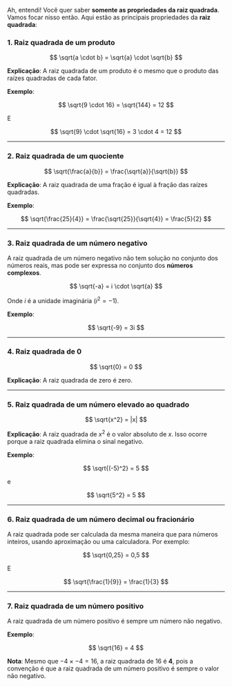 Ah, entendi! Você quer saber **somente as propriedades da raiz quadrada**. Vamos focar nisso então. Aqui estão as principais propriedades da **raiz quadrada**:

### 1. **Raiz quadrada de um produto**

$$
\sqrt{a \cdot b} = \sqrt{a} \cdot \sqrt{b}
$$

**Explicação**: A raiz quadrada de um produto é o mesmo que o produto das raízes quadradas de cada fator.

**Exemplo**:

$$
\sqrt{9 \cdot 16} = \sqrt{144} = 12
$$

E

$$
\sqrt{9} \cdot \sqrt{16} = 3 \cdot 4 = 12
$$

---

### 2. **Raiz quadrada de um quociente**

$$
\sqrt{\frac{a}{b}} = \frac{\sqrt{a}}{\sqrt{b}}
$$

**Explicação**: A raiz quadrada de uma fração é igual à fração das raízes quadradas.

**Exemplo**:

$$
\sqrt{\frac{25}{4}} = \frac{\sqrt{25}}{\sqrt{4}} = \frac{5}{2}
$$

---

### 3. **Raiz quadrada de um número negativo**

A raiz quadrada de um número negativo não tem solução no conjunto dos números reais, mas pode ser expressa no conjunto dos **números complexos**.

$$
\sqrt{-a} = i \cdot \sqrt{a}
$$

Onde $i$ é a unidade imaginária ($i^2 = -1$).

**Exemplo**:

$$
\sqrt{-9} = 3i
$$

---

### 4. **Raiz quadrada de 0**

$$
\sqrt{0} = 0
$$

**Explicação**: A raiz quadrada de zero é zero.

---

### 5. **Raiz quadrada de um número elevado ao quadrado**

$$
\sqrt{x^2} = |x|
$$

**Explicação**: A raiz quadrada de $x^2$ é o valor absoluto de $x$. Isso ocorre porque a raiz quadrada elimina o sinal negativo.

**Exemplo**:

$$
\sqrt{(-5)^2} = 5
$$

e

$$
\sqrt{5^2} = 5
$$

---

### 6. **Raiz quadrada de um número decimal ou fracionário**

A raiz quadrada pode ser calculada da mesma maneira que para números inteiros, usando aproximação ou uma calculadora. Por exemplo:

$$
\sqrt{0,25} = 0,5
$$

E

$$
\sqrt{\frac{1}{9}} = \frac{1}{3}
$$

---

### 7. **Raiz quadrada de um número positivo**

A raiz quadrada de um número positivo é sempre um número não negativo.

**Exemplo**:

$$
\sqrt{16} = 4
$$

**Nota**: Mesmo que $-4 \times -4 = 16$, a raiz quadrada de 16 é **4**, pois a convenção é que a raiz quadrada de um número positivo é sempre o valor não negativo.

